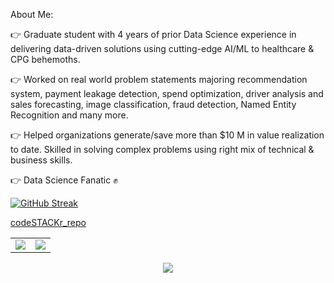About Me:

👉 Graduate student with 4 years of prior Data Science experience in delivering data-driven solutions using cutting-edge AI/ML to healthcare & CPG behemoths.

👉 Worked on real world problem statements majoring recommendation system, payment leakage detection, spend optimization, driver analysis and sales forecasting, image classification, fraud detection, Named Entity Recognition and many more.

👉 Helped organizations generate/save more than $10 M in value realization to date. Skilled in solving complex problems using right mix of technical & business skills.

👉 Data Science Fanatic ✊

<!--
**Ayush1695/Ayush1695** is a ✨ _special_ ✨ repository because its `README.md` (this file) appears on your GitHub profile.

Here are some ideas to get you started:

- 🔭 I’m currently working on ...
- 🌱 I’m currently learning ...
- 👯 I’m looking to collaborate on ...
- 🤔 I’m looking for help with ...
- 💬 Ask me about ...
- 📫 How to reach me: ...
- 😄 Pronouns: ...
- ⚡ Fun fact: ...
-->

[![GitHub Streak](https://streak-stats.demolab.com?user=Ayush1695)](https://git.io/streak-stats)

[codeSTACKr_repo](https://github-readme-stats.vercel.app/api/pin/?username=Ayush1695&repo=github-readme-stats&cache_seconds=86400&theme=codeSTACKr)

<table>
<tr>
<td>
<img src="https://github-readme-stats.vercel.app/api?username=Ayush1695&include_all_commits=true&count_private=true&show_icons=true&line_height=20&theme=radical"/>
<td><img src="https://github-readme-stats.vercel.app/api/top-langs?username=Ayush1695&show_icons=true&locale=en&layout=compact&theme=radical" />
</td>
</tr>
</table>
<p align="center">
<img align="center" src="https://github-readme-streak-stats.herokuapp.com/?user=Ayush1695&theme=radical" />
</p>
